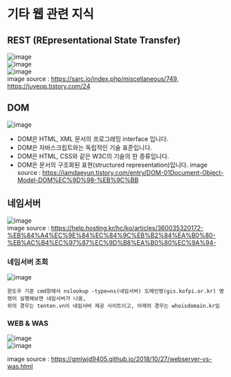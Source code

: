 # 기타 웹 관련 지식
## REST (REpresentational State Transfer) 
![image](https://user-images.githubusercontent.com/44331989/124925966-fac57600-e037-11eb-990c-9be5342ec2f5.png) <br>
![image](https://user-images.githubusercontent.com/44331989/124926085-1761ae00-e038-11eb-9e61-1adc3f04446a.png) <br>
![image](https://user-images.githubusercontent.com/44331989/124931392-21d27680-e03d-11eb-82f1-5c921d77f93c.png) <br>
image source : https://sarc.io/index.php/miscellaneous/749, https://juyeop.tistory.com/24 <br>

## DOM
![image](https://user-images.githubusercontent.com/44331989/133384183-bb87fe73-6438-4423-b5e1-8fcfb6b5e59b.png)
* DOM은 HTML, XML 문서의 프로그래밍 interface 입니다. 
* DOM은 자바스크립트와는 독립적인 기술 표준입니다. 
* DOM은 HTML, CSS와 같은 W3C의 기술의 한 종류입니다. 
* DOM은 문서의 구조화된 표현(structured representation)입니다.
image source : https://iamdaeyun.tistory.com/entry/DOM-01Document-Object-Model-DOM%EC%9D%98-%EB%9C%BB <br>

## 네임서버
![image](https://user-images.githubusercontent.com/44331989/136151768-3418450d-badc-42d6-90f2-ca82aeda39f6.png) <br>
image source : https://help.hosting.kr/hc/ko/articles/360035320172-%EB%84%A4%EC%9E%84%EC%84%9C%EB%B2%84%EA%B0%80-%EB%AC%B4%EC%97%87%EC%9D%B8%EA%B0%80%EC%9A%94- 

### 네임서버 조회
![image](https://user-images.githubusercontent.com/44331989/136174450-76f22b63-b249-404d-8001-895ea198baf4.png) <br>
~~~
윈도우 기준 cmd창에서 nslookup -type=ns(네임서버) 도메인명(gis.kofpi.or.kr) 명령어 실행해보면 네임서버가 나옴,
위의 경우는 tenten.vn이 네임서버 제공 사이트이고, 아래의 경우는 whoisdomain.kr임
~~~

### WEB & WAS 
![image](https://user-images.githubusercontent.com/44331989/137080262-e52611f2-7c64-4944-b414-71983ba42ab5.png) <br>
![image](https://user-images.githubusercontent.com/44331989/137080304-69432532-1204-46f4-8760-61054dc1af37.png) <br>


image source : https://gmlwjd9405.github.io/2018/10/27/webserver-vs-was.html <br>
